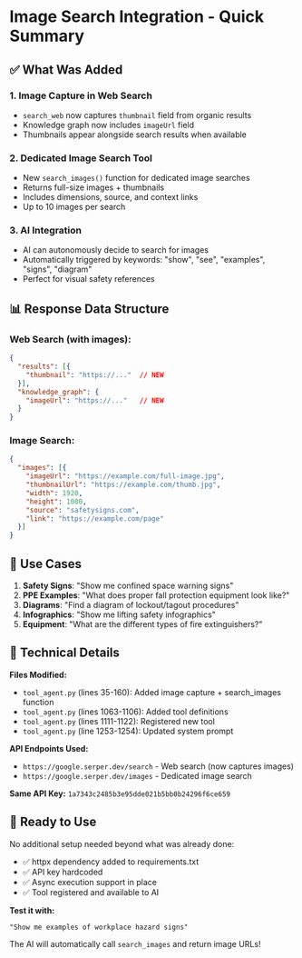 # Image Search Integration - Quick Summary

## ✅ What Was Added

### 1. **Image Capture in Web Search**
- `search_web` now captures `thumbnail` field from organic results
- Knowledge graph now includes `imageUrl` field
- Thumbnails appear alongside search results when available

### 2. **Dedicated Image Search Tool**
- New `search_images()` function for dedicated image searches
- Returns full-size images + thumbnails
- Includes dimensions, source, and context links
- Up to 10 images per search

### 3. **AI Integration**
- AI can autonomously decide to search for images
- Automatically triggered by keywords: "show", "see", "examples", "signs", "diagram"
- Perfect for visual safety references

## 📊 Response Data Structure

### Web Search (with images):
```json
{
  "results": [{
    "thumbnail": "https://..."  // NEW
  }],
  "knowledge_graph": {
    "imageUrl": "https://..."   // NEW
  }
}
```

### Image Search:
```json
{
  "images": [{
    "imageUrl": "https://example.com/full-image.jpg",
    "thumbnailUrl": "https://example.com/thumb.jpg",
    "width": 1920,
    "height": 1080,
    "source": "safetysigns.com",
    "link": "https://example.com/page"
  }]
}
```

## 🎯 Use Cases

1. **Safety Signs**: "Show me confined space warning signs"
2. **PPE Examples**: "What does proper fall protection equipment look like?"
3. **Diagrams**: "Find a diagram of lockout/tagout procedures"
4. **Infographics**: "Show me lifting safety infographics"
5. **Equipment**: "What are the different types of fire extinguishers?"

## 🔧 Technical Details

**Files Modified:**
- `tool_agent.py` (lines 35-160): Added image capture + search_images function
- `tool_agent.py` (lines 1063-1106): Added tool definitions
- `tool_agent.py` (lines 1111-1122): Registered new tool
- `tool_agent.py` (line 1253-1254): Updated system prompt

**API Endpoints Used:**
- `https://google.serper.dev/search` - Web search (now captures images)
- `https://google.serper.dev/images` - Dedicated image search

**Same API Key:** `1a7343c2485b3e95dde021b5bb0b24296f6ce659`

## 🚀 Ready to Use

No additional setup needed beyond what was already done:
- ✅ httpx dependency added to requirements.txt
- ✅ API key hardcoded
- ✅ Async execution support in place
- ✅ Tool registered and available to AI

**Test it with:**
```
"Show me examples of workplace hazard signs"
```

The AI will automatically call `search_images` and return image URLs!
